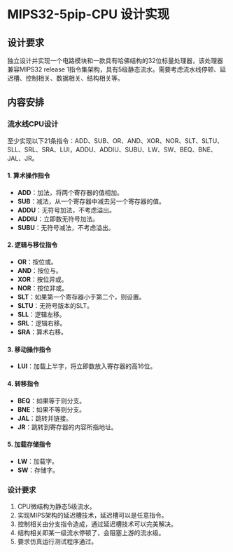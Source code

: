 # MIPS32-5pip-CPU 设计实现

## 设计要求

独立设计并实现一个电路模块和一款具有哈佛结构的32位标量处理器，该处理器兼容MIPS32 release 1指令集架构，具有5级静态流水。需要考虑流水线停顿、延迟槽、控制相关、数据相关、结构相关等。

## 内容安排

### 流水线CPU设计

至少实现以下21条指令：ADD、SUB、OR、AND、XOR、NOR、SLT、SLTU、SLL、SRL、SRA、LUI，ADDU、ADDIU、SUBU、LW、SW、BEQ、BNE、JAL、JR。

#### 1. 算术操作指令
- **ADD**：加法，将两个寄存器的值相加。
- **SUB**：减法，从一个寄存器中减去另一个寄存器的值。
- **ADDU**：无符号加法，不考虑溢出。
- **ADDIU**：立即数无符号加法。
- **SUBU**：无符号减法，不考虑溢出。

#### 2. 逻辑与移位指令
- **OR**：按位或。
- **AND**：按位与。
- **XOR**：按位异或。
- **NOR**：按位非或。
- **SLT**：如果第一个寄存器小于第二个，则设置。
- **SLTU**：无符号版本的SLT。
- **SLL**：逻辑左移。
- **SRL**：逻辑右移。
- **SRA**：算术右移。

#### 3. 移动操作指令
- **LUI**：加载上半字，将立即数放入寄存器的高16位。

#### 4. 转移指令
- **BEQ**：如果等于则分支。
- **BNE**：如果不等则分支。
- **JAL**：跳转并链接。
- **JR**：跳转到寄存器的内容所指地址。

#### 5. 加载存储指令
- **LW**：加载字。
- **SW**：存储字。

### 设计要求
1. CPU微结构为静态5级流水。
2. 实现MIPS架构的延迟槽技术，延迟槽可以是任意指令。
3. 控制相关由分支指令造成，通过延迟槽技术可以完美解决。
4. 结构相关即某一级流水停顿了，会阻塞上游的流水级。
5. 要求仿真运行测试程序通过。
